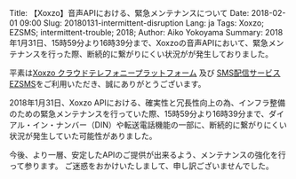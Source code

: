 Title: 【Xoxzo】音声APIにおける、緊急メンテナンスについて
Date: 2018-02-01 09:00
Slug: 20180131-intermittent-disruption
Lang: ja
Tags: Xoxzo; EZSMS; intermittent-trouble; 2018;
Author: Aiko Yokoyama
Summary: 2018年1月31日、15時59分より16時39分まで、Xoxzoの音声APIにおいて、緊急メンテナンスを行った際、断続的に繋がりにくい状況がが発生しておりました。

平素は[Xoxzo クラウドテレフォニープラットフォーム](https://www.xoxzo.com/ja/)
及び [SMS配信サービス EZSMS](https://www.ezsms.biz/ja/)をご利用いただき、誠にありがとうございます。

2018年1月31日、Xoxzo APIにおける、確実性と冗長性向上の為、インフラ整備のための緊急メンテナンスを行っていた際、15時59分より16時39分まで、ダイアル・イン・ナンバー（DIN）や転送電話機能の一部に、断続的に繋がりにくい状況が発生していた可能性がありました。

今後、より一層、安定したAPIのご提供が出来るよう、メンテナンスの強化を行って参ります。
ご迷惑をおかけいたしまして、申し訳ございませんでした。
